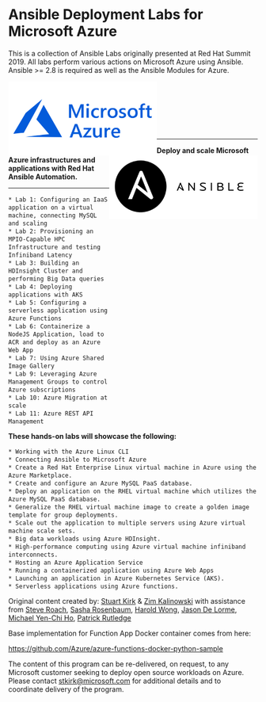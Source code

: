 # Ansible Deployment Labs for Microsoft Azure 

This is a collection of Ansible Labs originally presented at Red Hat Summit 2019. All labs perform various actions on Microsoft Azure using Ansible. Ansible >= 2.8 is required as well as the Ansible Modules for Azure.

<img align="left" src="./images/azure-logo.png" width="300"> <img align="right" src="./images/ansible-logo.png" width="300">
<br><br><br>
<br><br><br><hr>
<b>Deploy and scale Microsoft Azure infrastructures and applications with Red Hat Ansible Automation.</b>
<HR>

	* Lab 1: Configuring an IaaS application on a virtual machine, connecting MySQL and scaling
	* Lab 2: Provisioning an MPIO-Capable HPC Infrastructure and testing Infiniband Latency
	* Lab 3: Building an HDInsight Cluster and performing Big Data queries
	* Lab 4: Deploying applications with AKS
	* Lab 5: Configuring a serverless application using Azure Functions
	* Lab 6: Containerize a NodeJS Application, load to ACR and deploy as an Azure Web App
	* Lab 7: Using Azure Shared Image Gallery
	* Lab 9: Leveraging Azure Management Groups to control Azure subscriptions
	* Lab 10: Azure Migration at scale
	* Lab 11: Azure REST API Management

<b>These hands-on labs will showcase the following:</b>

	* Working with the Azure Linux CLI
	* Connecting Ansible to Microsoft Azure
	* Create a Red Hat Enterprise Linux virtual machine in Azure using the Azure Marketplace.
	* Create and configure an Azure MySQL PaaS database.
	* Deploy an application on the RHEL virtual machine which utilizes the Azure MySQL PaaS database.
	* Generalize the RHEL virtual machine image to create a golden image template for group deployments.
	* Scale out the application to multiple servers using Azure virtual machine scale sets.
	* Big data workloads using Azure HDInsight.
	* High-performance computing using Azure virtual machine infiniband interconnects.
	* Hosting an Azure Application Service
	* Running a containerized application using Azure Web Apps
	* Launching an application in Azure Kubernetes Service (AKS).
	* Serverless applications using Azure functions.

Original content created by: [Stuart Kirk](https://github.com/stuartatmicrosoft) & [Zim Kalinowski](https://github.com/zikalino) with assistance from [Steve Roach](https://github.com/grandparoach), [Sasha Rosenbaum](https://github.com/divineops), [Harold Wong](https://github.com/haroldwongms), [Jason De Lorme](https://github.com/ms-jasondel), [Michael Yen-Chi Ho](https://github.com/yenchiho), [Patrick Rutledge](https://github.com/rut31337)

Base implementation for Function App Docker container comes from here:

https://github.com/Azure/azure-functions-docker-python-sample

The content of this program can be re-delivered, on request, to any Microsoft customer seeking to deploy open source workloads on Azure.  Please contact stkirk@microsoft.com for additional details and to coordinate delivery of the program.

